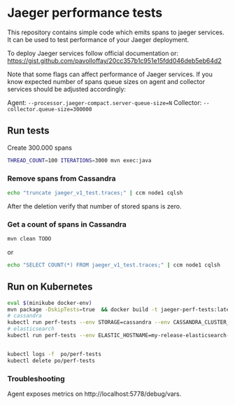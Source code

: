 # Jaeger performance tests

This repository contains simple code which emits spans to jaeger services. 
It can be used to test performance of your Jaeger deployment.

To deploy Jaeger services follow official documentation or: https://gist.github.com/pavolloffay/20cc357b1c951e15fdd046deb5eb64d2

Note that some flags can affect performance of Jaeger services. If you know expected number of spans
queue sizes on agent and collector services should be adjusted accordingly:

Agent: `--processor.jaeger-compact.server-queue-size=N`
Collector: `--collector.queue-size=300000`

## Run tests

Create 300.000 spans

```bash
THREAD_COUNT=100 ITERATIONS=3000 mvn exec:java
```

### Remove spans from Cassandra
```bash
echo "truncate jaeger_v1_test.traces;" | ccm node1 cqlsh
```

After the deletion verify that number of stored spans is zero.

### Get a count of spans in Cassandra
```bash
mvn clean TODO
```

or 

```bash
echo "SELECT COUNT(*) FROM jaeger_v1_test.traces;" | ccm node1 cqlsh
```

## Run on Kubernetes 
```bash
eval $(minikube docker-env)
mvn package -DskipTests=true  && docker build -t jaeger-perf-tests:latest .
# cassandra
kubectl run perf-tests --env STORAGE=cassandra --env CASSANDRA_CLUSTER_IP=cassandra --env CASSANDRA_KEYSPACE_NAME=jaeger_v1_dc1 --env JAEGER_COLLECTOR_HOST=jaeger-collector --env JAEGER_COLLECTOR_PORT=14268 --image-pull-policy=IfNotPresent --restart=Never --image=jaeger-perf-tests:latest
# elasticsearch
kubectl run perf-tests --env ELASTIC_HOSTNAME=my-release-elasticsearch-client --env JAEGER_COLLECTOR_HOST=jaeger-collector --env JAEGER_COLLECTOR_PORT=14268 --image-pull-policy=IfNotPresent --restart=Never --image=jaeger-perf-tests:latest


kubectl logs -f  po/perf-tests
kubectl delete po/perf-tests
```

### Troubleshooting
Agent exposes metrics on http://localhost:5778/debug/vars.


